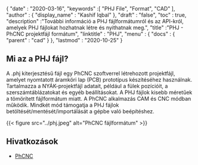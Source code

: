 {
  "date" : "2020-03-16",
  "keywords" :[ "PHJ File", "Format", "CAD" ],
  "author" : {
    "display_name" : "Kashif Iqbal"
},
  "draft" : "false",
  "toc" : true,
  "description" :"További információ a PHJ fájlformátumról és az API-król, amelyek PHJ fájlokat hozhatnak létre és nyithatnak meg.",
  "title" :"PHJ - PhCNC projektfájl formátum",
  "linktitle" : "PHJ",
  "menu" : {
    "docs" : {
      "parent" : "cad"
}
},
  "lastmod" : "2020-10-25"
}

## Mi az a PHJ fájl?

A .phj kiterjesztésű fájl egy PhCNC szoftverrel létrehozott projektfájl, amelyet nyomtatott áramköri lap (PCB) prototípus készítéséhez használnak. Tartalmazza a NYÁK-projektfájl adatait, például a fülek pozícióit, a szerszámtáblázatokat és egyéb beállításokat. A PHJ fájlok kisebb méretűek a tömörített fájlformátum miatt. A PhCNC alkalmazás CAM és CNC módban működik. Mindkét mód támogatja a PHJ fájlok betöltését/mentését/importálását a gépbe való beépítéshez.

{{< figure src="../phj.jpeg" alt="PhCNC fájlformátum" >}}

## Hivatkozások

* [PhCNC](https://www.accuratecnc.com/PhCNC.php)

